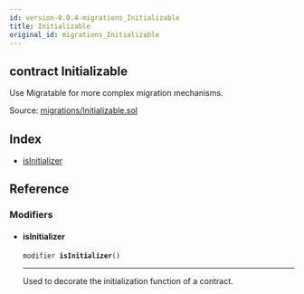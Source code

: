 ```yaml
---
id: version-0.0.4-migrations_Initializable
title: Initializable
original_id: migrations_Initializable
---
```


<div class="contract-doc"><div class="contract"><h2 class="contract-header"><span class="contract-kind">contract</span> Initializable</h2><p class="description">Use Migratable for more complex migration mechanisms.</p><div class="source">Source: <a href="git+https://github.com/zeppelinos/zos-lib/blob/v0.1.12/contracts/migrations/Initializable.sol" target="_blank">migrations/Initializable.sol</a></div></div><div class="index"><h2>Index</h2><ul><li><a href="migrations_Initializable.html#isInitializer">isInitializer</a></li></ul></div><div class="reference"><h2>Reference</h2><div class="modifiers"><h3>Modifiers</h3><ul><li><div class="item modifier"><span id="isInitializer" class="anchor-marker"></span><h4 class="name">isInitializer</h4><div class="body"><code class="signature">modifier <strong>isInitializer</strong><span>() </span></code><hr/><div class="description"><p>Used to decorate the initialization function of a contract.</p></div></div></div></li></ul></div></div></div>
